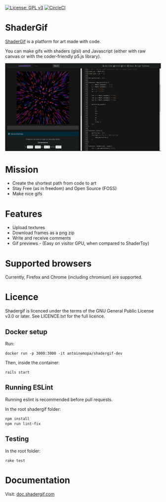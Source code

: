  [![License: GPL v3](https://img.shields.io/badge/License-GPLv3-blue.svg)](https://www.gnu.org/licenses/gpl-3.0) 
 [![CircleCI](https://img.shields.io/circleci/project/github/antoineMoPa/shadergif.svg)](https://circleci.com/gh/antoineMoPa/shadergif/tree/master) 

# ShaderGif

[ShaderGif](https://shadergif.com) is a platform for art made with code.

You can make gifs with shaders (glsl) and Javascript (either with raw canvas or with  the coder-friendly p5.js library).

![screenshot](public/screenshot.png?v=1)

# Mission

* Create the shortest path from code to art
* Stay Free (as in freedom) and Open Source (FOSS)
* Make nice gifs

# Features

 * Upload textures
 * Download frames as a png zip
 * Write and receive comments
 * Gif previews - (Easy on visitor GPU, when compared to ShaderToy)

# Supported browsers

Currently, Firefox and Chrome (including chromium) are supported.

# Licence

Shadergif is licenced under the terms of the GNU General Public License v3.0 or later. See LICENCE.txt for the full licence.

## Docker setup

Run:

	docker run -p 3000:3000 -it antoinemopa/shadergif-dev
	
Then, inside the container:

	rails start

## Running ESLint

Running eslint is recommended before pull requests.

In the root shadergif folder:

    npm install
    npm run lint-fix

## Testing

In the root folder:

    rake test

# Documentation

Visit: [doc.shadergif.com](https://doc.shadergif.com)
